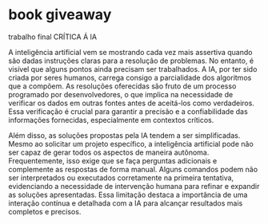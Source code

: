 # book giveaway
trabalho final
                                             CRÍTICA Á IA


A inteligência artificial vem se mostrando cada vez mais assertiva quando são dadas instruções claras para a resolução de problemas. No entanto, é visível que alguns pontos ainda precisam ser trabalhados. A IA, por ter sido criada por seres humanos, carrega consigo a parcialidade dos algoritmos que a compõem. As resoluções oferecidas são fruto de um processo programado por desenvolvedores, o que implica na necessidade de verificar os dados em outras fontes antes de aceitá-los como verdadeiros. Essa verificação é crucial para garantir a precisão e a confiabilidade das informações fornecidas, especialmente em contextos críticos.

Além disso, as soluções propostas pela IA tendem a ser simplificadas. Mesmo ao solicitar um projeto específico, a inteligência artificial pode não ser capaz de gerar todos os aspectos de maneira autônoma. Frequentemente, isso exige que se faça perguntas adicionais e complemente as respostas de forma manual. Alguns comandos podem não ser interpretados ou executados corretamente na primeira tentativa, evidenciando a necessidade de intervenção humana para refinar e expandir as soluções apresentadas. Essa limitação destaca a importância de uma interação contínua e detalhada com a IA para alcançar resultados mais completos e precisos.

